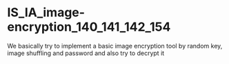 # IS_IA_image-encryption_140_141_142_154
We basically try to implement a basic image encryption tool by random key, image shuffling and password and also try to decrypt it
